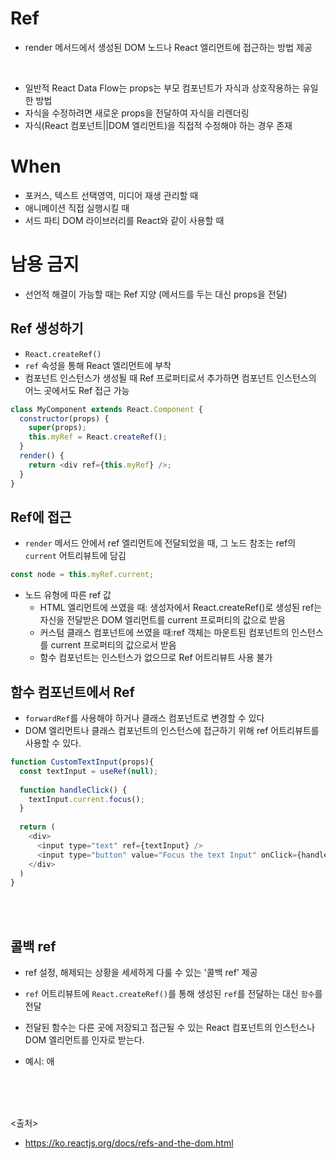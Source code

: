 # Ref
- render 메서드에서 생성된 DOM 노드나 React 엘리먼트에 접근하는 방법 제공
<br>

- 일반적 React Data Flow는 props는 부모 컴포넌트가 자식과 상호작용하는 유일한 방법
- 자식을 수정하려면 새로운 props을 전달하여 자식을 리렌더링
- 자식(React 컴포넌트||DOM 엘리먼트)을 직접적 수정해야 하는 경우 존재

# When
- 포커스, 텍스트 선택영역, 미디어 재생 관리할 때
- 애니메이션 직접 실행시킬 때
- 서드 파티 DOM 라이브러리를 React와 같이 사용할 때

# 남용 금지
- 선언적 해결이 가능할 때는 Ref 지양 (메서드를 두는 대신 props을 전달)


## Ref 생성하기
- `React.createRef()`
- `ref` 속성을 통해 React 엘리먼트에 부착
- 컴포넌트 인스턴스가 생성될 때 Ref 프로퍼티로서 추가하면 컴포넌트 인스턴스의 어느 곳에서도 Ref 접근 가능

```javascript
class MyComponent extends React.Component {
  constructor(props) {
    super(props);
    this.myRef = React.createRef();
  }
  render() {
    return <div ref={this.myRef} />;
  }
}
```


## Ref에 접근
- `render` 메서드 안에서 ref 엘리먼트에 전달되었을 때, 그 노드 참조는 ref의 `current` 어트리뷰트에 담김

```javascript
const node = this.myRef.current;
```

- 노드 유형에 따른 ref 값
  - HTML 엘리먼트에 쓰였을 때: 생성자에서 React.createRef()로 생성된 ref는 자신을 전달받은 DOM 엘리먼트를 current 프로퍼티의 값으로 받음
  - 커스텀 클래스 컴포넌트에 쓰였을 때:ref 객체는 마운트된 컴포넌트의 인스턴스를 current 프로퍼티의 값으로서 받음
  - 함수 컴포넌트는 인스턴스가 없으므로 Ref 어트리뷰트 사용 불가

## 함수 컴포넌트에서 Ref
- `forwardRef`를 사용해야 하거나 클래스 컴포넌트로 변경할 수 있다
- DOM 엘리먼트나 클래스 컴포넌트의 인스턴스에 접근하기 위해 ref 어트리뷰트를 사용할 수 있다.

```javascript
function CustomTextInput(props){
  const textInput = useRef(null);
  
  function handleClick() {
    textInput.current.focus();
  }
  
  return (
    <div>
      <input type="text" ref={textInput} />
      <input type="button" value="Focus the text Input" onClick={handleClick} />
    </div>
  )
}
```

<br><br>


## 콜백 ref
- ref 설정, 해제되는 상황을 세세하게 다룰 수 있는 '콜백 ref' 제공
- `ref` 어트리뷰트에 `React.createRef()`를 통해 생성된 `ref`를 전달하는 대신 `함수`를 전달
- 전달된 함수는 다른 곳에 저장되고 접근될 수 있는 React 컴포넌트의 인스턴스나 DOM 엘리먼트를 인자로 받는다.

- 예시: 애

<br><br><br>

<출처>
- https://ko.reactjs.org/docs/refs-and-the-dom.html
